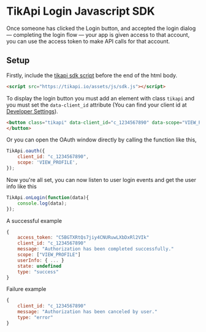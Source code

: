 # TikApi Login Javascript SDK
Once someone has clicked the Login button, and accepted the login dialog — completing the login flow — your app is given access to that account, you can use the access token to make API calls for that account.

##  Setup

Firstly, include the [tikapi sdk script](https://tikapi.io/assets/js/sdk.js) before the end of the html body.
```html
<script src="https://tikapi.io/assets/js/sdk.js"></script>
```

To display the login button you must add an element with class `tikapi` and you must set the `data-client_id` attribute (You can find your client id at [Developer Settings](https://tikapi.io/developer/settings)).


```html
<button class="tikapi" data-client_id="c_1234567890" data-scope="VIEW_PROFILE">
</button>
```

Or you can open the OAuth window directly by calling the function like this,
```javascript
TikApi.oauth({
	client_id: "c_1234567890",
	scope: 'VIEW_PROFILE',
});
```

Now you're all set, you can now listen to user login events and get the user info like this
```javascript
TikApi.onLogin(function(data){
	console.log(data);
});
```

A successful example
```javascript
{
	access_token: "C5BGTXRtQs7jiy4CNURuwLXbDxRl2VIk"
	client_id: "c_1234567890"
	message: "Authorization has been completed successfully."
	scope: ["VIEW_PROFILE"]
	userInfo: { ... }
	state: undefined
	type: "success"
}
```

Failure example
```javascript
{
	client_id: "c_1234567890"
	message: "Authorization has been canceled by user."
	type: "error"
}
```